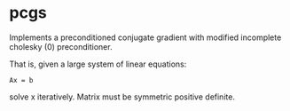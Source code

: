 # pcgs

Implements a preconditioned conjugate gradient with modified incomplete cholesky (0) preconditioner.

That is, given a large system of linear equations:

    Ax = b

solve x iteratively. Matrix must be symmetric positive definite.
